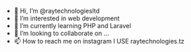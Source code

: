 - 👋 Hi, I’m @raytechnologiesltd
- 👀 I’m interested in web development
- 🌱 I’m currently learning PHP and Laravel
- 💞️ I’m looking to collaborate on ...
- 📫 How to reach me on instagram I USE raytechnologies.tz

<!---
raytechnologiesltd/raytechnologiesltd is a ✨ special ✨ repository because its `README.md` (this file) appears on your GitHub profile.
You can click the Preview link to take a look at your changes.
--->
